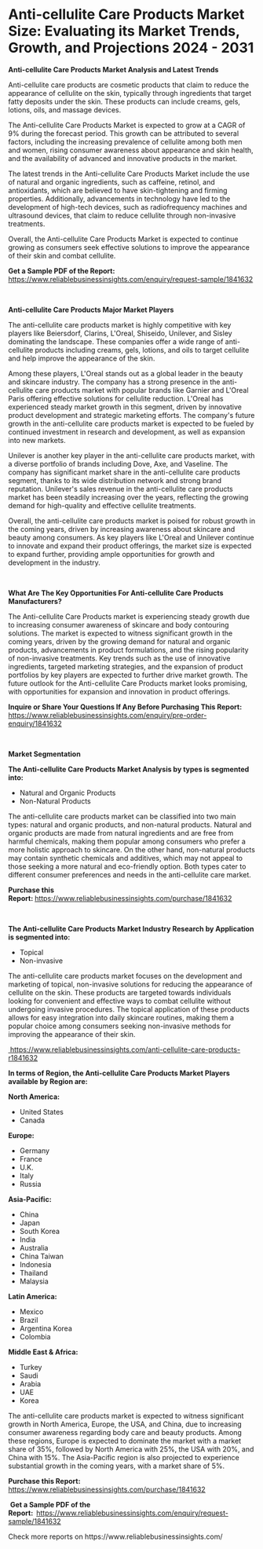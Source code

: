 <p><h1>Anti-cellulite Care Products Market Size: Evaluating its Market Trends, Growth, and Projections 2024 - 2031</h1></p><p><strong>Anti-cellulite Care Products Market Analysis and Latest Trends</strong></p>
<p><p>Anti-cellulite care products are cosmetic products that claim to reduce the appearance of cellulite on the skin, typically through ingredients that target fatty deposits under the skin. These products can include creams, gels, lotions, oils, and massage devices.</p><p>The Anti-cellulite Care Products Market is expected to grow at a CAGR of 9% during the forecast period. This growth can be attributed to several factors, including the increasing prevalence of cellulite among both men and women, rising consumer awareness about appearance and skin health, and the availability of advanced and innovative products in the market.</p><p>The latest trends in the Anti-cellulite Care Products Market include the use of natural and organic ingredients, such as caffeine, retinol, and antioxidants, which are believed to have skin-tightening and firming properties. Additionally, advancements in technology have led to the development of high-tech devices, such as radiofrequency machines and ultrasound devices, that claim to reduce cellulite through non-invasive treatments.</p><p>Overall, the Anti-cellulite Care Products Market is expected to continue growing as consumers seek effective solutions to improve the appearance of their skin and combat cellulite.</p></p>
<p><strong>Get a Sample PDF of the Report:&nbsp;</strong> <a href="https://www.reliablebusinessinsights.com/enquiry/request-sample/1841632">https://www.reliablebusinessinsights.com/enquiry/request-sample/1841632</a></p>
<p>&nbsp;</p>
<p><strong>Anti-cellulite Care Products Major Market Players</strong></p>
<p><p>The anti-cellulite care products market is highly competitive with key players like Beiersdorf, Clarins, L'Oreal, Shiseido, Unilever, and Sisley dominating the landscape. These companies offer a wide range of anti-cellulite products including creams, gels, lotions, and oils to target cellulite and help improve the appearance of the skin.</p><p>Among these players, L'Oreal stands out as a global leader in the beauty and skincare industry. The company has a strong presence in the anti-cellulite care products market with popular brands like Garnier and L'Oreal Paris offering effective solutions for cellulite reduction. L'Oreal has experienced steady market growth in this segment, driven by innovative product development and strategic marketing efforts. The company's future growth in the anti-cellulite care products market is expected to be fueled by continued investment in research and development, as well as expansion into new markets.</p><p>Unilever is another key player in the anti-cellulite care products market, with a diverse portfolio of brands including Dove, Axe, and Vaseline. The company has significant market share in the anti-cellulite care products segment, thanks to its wide distribution network and strong brand reputation. Unilever's sales revenue in the anti-cellulite care products market has been steadily increasing over the years, reflecting the growing demand for high-quality and effective cellulite treatments.</p><p>Overall, the anti-cellulite care products market is poised for robust growth in the coming years, driven by increasing awareness about skincare and beauty among consumers. As key players like L'Oreal and Unilever continue to innovate and expand their product offerings, the market size is expected to expand further, providing ample opportunities for growth and development in the industry.</p></p>
<p>&nbsp;</p>
<p><strong>What Are The Key Opportunities For Anti-cellulite Care Products Manufacturers?</strong></p>
<p><p>The Anti-cellulite Care Products market is experiencing steady growth due to increasing consumer awareness of skincare and body contouring solutions. The market is expected to witness significant growth in the coming years, driven by the growing demand for natural and organic products, advancements in product formulations, and the rising popularity of non-invasive treatments. Key trends such as the use of innovative ingredients, targeted marketing strategies, and the expansion of product portfolios by key players are expected to further drive market growth. The future outlook for the Anti-cellulite Care Products market looks promising, with opportunities for expansion and innovation in product offerings.</p></p>
<p><strong>Inquire or Share Your Questions If Any Before Purchasing This Report:</strong> <a href="https://www.reliablebusinessinsights.com/enquiry/pre-order-enquiry/1841632">https://www.reliablebusinessinsights.com/enquiry/pre-order-enquiry/1841632</a></p>
<p>&nbsp;</p>
<p><strong>Market Segmentation</strong></p>
<p><strong>The Anti-cellulite Care Products Market Analysis by types is segmented into:</strong></p>
<p><ul><li>Natural and Organic Products</li><li>Non-Natural Products</li></ul></p>
<p><p>The anti-cellulite care products market can be classified into two main types: natural and organic products, and non-natural products. Natural and organic products are made from natural ingredients and are free from harmful chemicals, making them popular among consumers who prefer a more holistic approach to skincare. On the other hand, non-natural products may contain synthetic chemicals and additives, which may not appeal to those seeking a more natural and eco-friendly option. Both types cater to different consumer preferences and needs in the anti-cellulite care market.</p></p>
<p><strong>Purchase this Report:&nbsp;</strong><a href="https://www.reliablebusinessinsights.com/purchase/1841632">https://www.reliablebusinessinsights.com/purchase/1841632</a></p>
<p>&nbsp;</p>
<p><strong>The Anti-cellulite Care Products Market Industry Research by Application is segmented into:</strong></p>
<p><ul><li>Topical</li><li>Non-invasive</li></ul></p>
<p><p>The anti-cellulite care products market focuses on the development and marketing of topical, non-invasive solutions for reducing the appearance of cellulite on the skin. These products are targeted towards individuals looking for convenient and effective ways to combat cellulite without undergoing invasive procedures. The topical application of these products allows for easy integration into daily skincare routines, making them a popular choice among consumers seeking non-invasive methods for improving the appearance of their skin.</p></p>
<p><a href="https://www.reliablebusinessinsights.com/anti-cellulite-care-products-r1841632">&nbsp;https://www.reliablebusinessinsights.com/anti-cellulite-care-products-r1841632</a></p>
<p><strong>In terms of Region, the Anti-cellulite Care Products Market Players available by Region are:</strong></p>
<p>
    <p> <strong> North America: </strong>
        <ul>
            <li>United States</li>
            <li>Canada</li>
        </ul>
        </p> 
    <p> <strong> Europe: </strong>
        <ul>
            <li>Germany</li>
            <li>France</li>
            <li>U.K.</li>
            <li>Italy</li>
            <li>Russia</li>
        </ul>
        </p> 
    <p> <strong> Asia-Pacific: </strong>
        <ul>
            <li>China</li>
            <li>Japan</li>
            <li>South Korea</li>
            <li>India</li>
            <li>Australia</li>
            <li>China Taiwan</li>
            <li>Indonesia</li>
            <li>Thailand</li>
            <li>Malaysia</li>
        </ul>
        </p> 
    <p> <strong> Latin America: </strong>
        <ul>
            <li>Mexico</li>
            <li>Brazil</li>
            <li>Argentina Korea</li>
            <li>Colombia</li>
        </ul>
        </p> 
    <p> <strong> Middle East & Africa: </strong>
        <ul>
            <li>Turkey</li>
            <li>Saudi</li>
            <li>Arabia</li>
            <li>UAE</li>
            <li>Korea</li>
        </ul>
    </p>
    </p>
<p><p>The anti-cellulite care products market is expected to witness significant growth in North America, Europe, the USA, and China, due to increasing consumer awareness regarding body care and beauty products. Among these regions, Europe is expected to dominate the market with a market share of 35%, followed by North America with 25%, the USA with 20%, and China with 15%. The Asia-Pacific region is also projected to experience substantial growth in the coming years, with a market share of 5%.</p></p>
<p><strong>Purchase this Report: </strong><a href="https://www.reliablebusinessinsights.com/purchase/1841632">https://www.reliablebusinessinsights.com/purchase/1841632</a></p>
<p>&nbsp;<strong>Get a Sample PDF of the Report:&nbsp;&nbsp;</strong><a href="https://www.reliablebusinessinsights.com/enquiry/request-sample/1841632">https://www.reliablebusinessinsights.com/enquiry/request-sample/1841632</a></p>
<p><strong></strong></p>
<p>Check more reports on https://www.reliablebusinessinsights.com/</p>